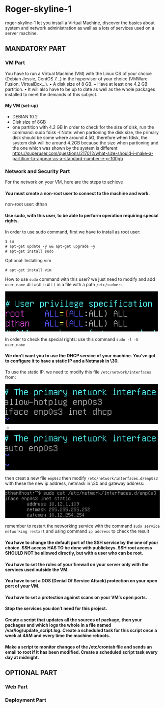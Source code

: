 # Roger-skyline-1

roger-skyline-1 let you install a Virtual Machine, discover the
basics about system and network administration as well as a lots of services used on a
server machine.
## MANDATORY PART
### VM Part
You have to run a Virtual Machine (VM) with the Linux OS of your choice (Debian
Jessie, CentOS 7...) in the hypervisor of your choice (VMWare Fusion, VirtualBox...).
• A disk size of 8 GB.
• Have at least one 4.2 GB partition.
• It will also have to be up to date as well as the whole packages installed to meet
the demands of this subject.

#### My VM (set-up)
+ DEBIAN 10.2
+ Disk size of 8GB
+ one partition with 4.2 GB
In order to check for the size of disk, run the command: 
sudo fdisk -l
Note: when partioning the disk size, the primary disk should be some where around 4.5G, therefore when fdisk, the system disk will be around 4.2GB
because the size when partioning and the one which was shown by the system is different
https://superuser.com/questions/217012/what-size-should-i-make-a-partition-to-appear-as-a-standard-number-e-g-100gb

### Network and Security Part
For the network on your VM, here are the steps to achieve

#### You must create a non-root user to connect to the machine and work.
non-root user: dthan

#### Use sudo, with this user, to be able to perform operation requiring special rights.
In order to use sudo command, first we have to install as root user:
```
$ su
# apt-get update -y && apt-get upgrade -y
# apt-get install sudo
```
Optional: Installing vim
```
# apt-get install vim
```
How to use ```sudo``` command with this user? we just need to modify and add ```user_name ALL=(ALL:ALL)``` in a file with a path ```/etc/sudoers```

![](pictures/Screen%20Shot%202020-01-22%20at%205.39.17%20PM.png)

In order to check the special rights: use this command ```sudo -l -U user_name```

#### We don’t want you to use the DHCP service of your machine. You’ve got to configure it to have a static IP and a Netmask in \30.
To use the static IP, we need to modify this file ```/etc/network/interfaces``` from:

![](pictures/Screen%20Shot%202020-01-22%20at%206.17.38%20PM.png) -> ![](pictures/Screen%20Shot%202020-01-22%20at%206.18.09%20PM.png)

then creat a new file ```enp0s3``` then modify ```/etc/network/interfaces.d/enp0s3``` with these the new ip address, netmask in \30 and gateway address:

![](pictures/Screen%20Shot%202020-01-22%20at%206.50.21%20PM.png)

remember to restart the networking service with the command ```sudo service networking restart```
and using command ```ip address``` to check the result

#### You have to change the default port of the SSH service by the one of your choice. SSH access HAS TO be done with publickeys. SSH root access SHOULD NOT be allowed directly, but with a user who can be root.



#### You have to set the rules of your firewall on your server only with the services used outside the VM.
#### You have to set a DOS (Denial Of Service Attack) protection on your open port of your VM.
#### You have to set a protection against scans on your VM’s open ports.
#### Stop the services you don’t need for this project.
#### Create a script that updates all the sources of package, then your packages and which logs the whole in a file named /var/log/update_script.log. Create a scheduled task for this script once a week at 4AM and every time the machine reboots.
#### Make a script to monitor changes of the /etc/crontab file and sends an email to root if it has been modified. Create a scheduled script task every day at midnight.

## OPTIONAL PART

### Web Part
### Deployment Part